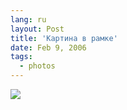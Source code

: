 ```yaml
---
lang: ru
layout: Post
title: 'Картина в рамке'
date: Feb 9, 2006
tags:
  - photos
---
```


![](/images/blog/MG-1003.jpg)

